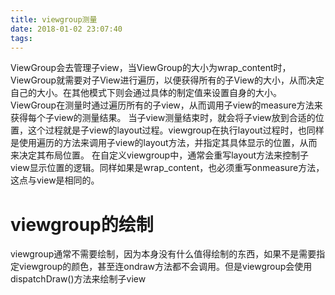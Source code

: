 ```yaml
---
title: viewgroup测量
date: 2018-01-02 23:07:40
tags:
---
```

ViewGroup会去管理子view，当ViewGroup的大小为wrap_content时，ViewGroup就需要对子View进行遍历，以便获得所有的子View的大小，从而决定自己的大小。在其他模式下则会通过具体的制定值来设置自身的大小。
ViewGroup在测量时通过遍历所有的子view，从而调用子view的measure方法来获得每个子view的测量结果。
当子view测量结束时，就会将子view放到合适的位置，这个过程就是子view的layout过程。viewgroup在执行layout过程时，也同样是使用遍历的方法来调用子view的layout方法，并指定其具体显示的位置，从而来决定其布局位置。
在自定义viewgroup中，通常会重写layout方法来控制子view显示位置的逻辑。同样如果是wrap_content，也必须重写onmeasure方法，这点与view是相同的。

# viewgroup的绘制

viewgroup通常不需要绘制，因为本身没有什么值得绘制的东西，如果不是需要指定viewgroup的颜色，甚至连ondraw方法都不会调用。但是viewgroup会使用dispatchDraw()方法来绘制子view